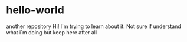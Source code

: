 # hello-world
another repository
Hi! I´m trying to learn about it. Not sure if understand what i`m doing
but keep here after all
